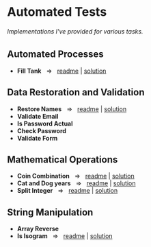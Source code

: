 # Automated Tests
###### Implementations I've provided for various tasks.


## Automated Processes
- **Fill Tank** ‎ ‎    =>‎‎   ‎ ‎  [readme](https://github.com/TykhonKozachenko/fill_tank/blob/tests/readme.md) | [solution](https://github.com/TykhonKozachenko/fill_tank/commit/009cfed8e8ad2f298f83c497d1ff6aeda8e07a9f)

## Data Restoration and Validation
- **Restore Names** ‎ ‎    =>‎‎   ‎ ‎  [readme](https://github.com/TykhonKozachenko/restore_names/blob/tests/readme.md) | [solution](https://github.com/TykhonKozachenko/restore_names/commit/9c49c3227212a35040b4f42f4cc32cfcaa8ddf67)
- **Validate Email**
- **Is Password Actual**
- **Check Password**
- **Validate Form**

## Mathematical Operations
- **Coin Combination** ‎ ‎    =>‎‎   ‎ ‎  [readme](https://github.com/TykhonKozachenko/coin_combination/blob/tests/README.md) | [solution](https://github.com/TykhonKozachenko/coin_combination/commit/9fd57648be2f9e6e40dff33555fbb7bb5c5be937)
- **Cat and Dog years** ‎ ‎    =>‎‎   ‎ ‎  [readme](https://github.com/TykhonKozachenko/cat_and_dogs_years/blob/tests/README.md) | [solution](https://github.com/TykhonKozachenko/cat_and_dogs_years/commit/a889b4a3f90ed7281eb510d949c71b47b2665770)
- **Split Integer** ‎ ‎    =>‎‎   ‎ ‎  [readme](https://github.com/TykhonKozachenko/split_integer/blob/develop/README.md) | [solution](https://github.com/TykhonKozachenko/split_integer/commit/3f6e404844130aa03fa6b9df3078491b199bc927)

## String Manipulation
- **Array Reverse**
- **Is Isogram** ‎ ‎    =>‎‎   ‎ ‎  [readme](https://github.com/TykhonKozachenko/is_isogram/blob/tests/README.md) | [solution](https://github.com/TykhonKozachenko/is_isogram/commit/e13615c8cfcc81bb1bc7ae597592cb7a2c88b5d9)
